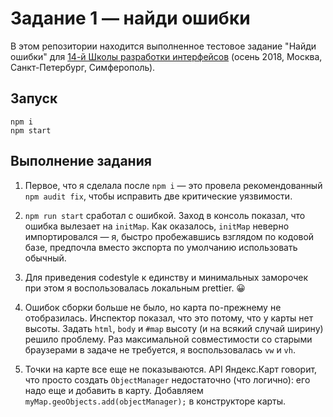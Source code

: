 # Задание 1 — найди ошибки

В этом репозитории находится выполненное тестовое задание "Найди ошибки" для [14-й Школы разработки интерфейсов](https://academy.yandex.ru/events/frontend/shri_msk-2018-2) (осень 2018, Москва, Санкт-Петербург, Симферополь).

## Запуск

```
npm i
npm start
```

## Выполнение задания

1. Первое, что я сделала после `npm i` — это провела рекомендованный `npm audit fix`, чтобы исправить две критические уязвимости.

2. `npm run start` сработал с ошибкой. Заход в консоль показал, что ошибка вылезает на `initMap`. Как оказалось, `initMap` неверно импортировался — я, быстро пробежавшись взглядом по кодовой базе, предпочла вместо экспорта по умолчанию использовать обычный.

3. Для приведения codestyle к единству и минимальных заморочек при этом я воспользовалась локальным prettier. 😀

4. Ошибок сборки больше не было, но карта по-прежнему не отобразилась. Инспектор показал, что это потому, что у карты нет высоты. Задать `html`, `body` и `#map` высоту (и на всякий случай ширину) решило проблему. Раз максимальной совместимости со старыми браузерами в задаче не требуется, я воспользовалась `vw` и `vh`.

5. Точки на карте все еще не показываются. API Яндекс.Карт говорит, что просто создать `ObjectManager` недостаточно (что логично): его надо еще и добавить в карту. Добавляем `myMap.geoObjects.add(objectManager);` в конструкторе карты.

